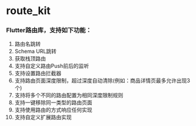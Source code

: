 # route_kit

### Flutter路由库，支持如下功能：
1. 路由名跳转
2. Schema URL跳转
3. 获取栈顶路由
4. 支持自定义路由Push前后的监听
5. 支持设置路由拦截器
6. 支持路由页面深度限制，超过深度自动清除(例如：商品详情页最多允许出现3个)
7. 支持将多个不同的路由配置为相同深度限制规则
8. 支持一键移除同一类型的路由页面
9. 支持使用路由的方式响应任何实现
10. 支持自定义扩展路由实现
